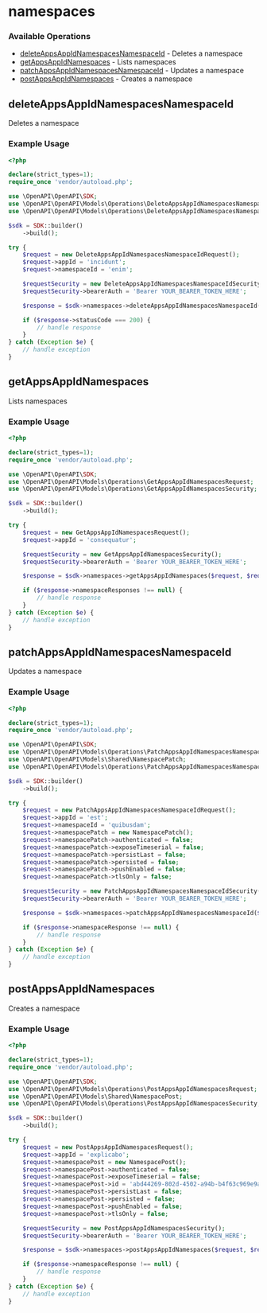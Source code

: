 # namespaces

### Available Operations

* [deleteAppsAppIdNamespacesNamespaceId](#deleteappsappidnamespacesnamespaceid) - Deletes a namespace
* [getAppsAppIdNamespaces](#getappsappidnamespaces) - Lists namespaces
* [patchAppsAppIdNamespacesNamespaceId](#patchappsappidnamespacesnamespaceid) - Updates a namespace
* [postAppsAppIdNamespaces](#postappsappidnamespaces) - Creates a namespace

## deleteAppsAppIdNamespacesNamespaceId

Deletes a namespace

### Example Usage

```php
<?php

declare(strict_types=1);
require_once 'vendor/autoload.php';

use \OpenAPI\OpenAPI\SDK;
use \OpenAPI\OpenAPI\Models\Operations\DeleteAppsAppIdNamespacesNamespaceIdRequest;
use \OpenAPI\OpenAPI\Models\Operations\DeleteAppsAppIdNamespacesNamespaceIdSecurity;

$sdk = SDK::builder()
    ->build();

try {
    $request = new DeleteAppsAppIdNamespacesNamespaceIdRequest();
    $request->appId = 'incidunt';
    $request->namespaceId = 'enim';

    $requestSecurity = new DeleteAppsAppIdNamespacesNamespaceIdSecurity();
    $requestSecurity->bearerAuth = 'Bearer YOUR_BEARER_TOKEN_HERE';

    $response = $sdk->namespaces->deleteAppsAppIdNamespacesNamespaceId($request, $requestSecurity);

    if ($response->statusCode === 200) {
        // handle response
    }
} catch (Exception $e) {
    // handle exception
}
```

## getAppsAppIdNamespaces

Lists namespaces

### Example Usage

```php
<?php

declare(strict_types=1);
require_once 'vendor/autoload.php';

use \OpenAPI\OpenAPI\SDK;
use \OpenAPI\OpenAPI\Models\Operations\GetAppsAppIdNamespacesRequest;
use \OpenAPI\OpenAPI\Models\Operations\GetAppsAppIdNamespacesSecurity;

$sdk = SDK::builder()
    ->build();

try {
    $request = new GetAppsAppIdNamespacesRequest();
    $request->appId = 'consequatur';

    $requestSecurity = new GetAppsAppIdNamespacesSecurity();
    $requestSecurity->bearerAuth = 'Bearer YOUR_BEARER_TOKEN_HERE';

    $response = $sdk->namespaces->getAppsAppIdNamespaces($request, $requestSecurity);

    if ($response->namespaceResponses !== null) {
        // handle response
    }
} catch (Exception $e) {
    // handle exception
}
```

## patchAppsAppIdNamespacesNamespaceId

Updates a namespace

### Example Usage

```php
<?php

declare(strict_types=1);
require_once 'vendor/autoload.php';

use \OpenAPI\OpenAPI\SDK;
use \OpenAPI\OpenAPI\Models\Operations\PatchAppsAppIdNamespacesNamespaceIdRequest;
use \OpenAPI\OpenAPI\Models\Shared\NamespacePatch;
use \OpenAPI\OpenAPI\Models\Operations\PatchAppsAppIdNamespacesNamespaceIdSecurity;

$sdk = SDK::builder()
    ->build();

try {
    $request = new PatchAppsAppIdNamespacesNamespaceIdRequest();
    $request->appId = 'est';
    $request->namespaceId = 'quibusdam';
    $request->namespacePatch = new NamespacePatch();
    $request->namespacePatch->authenticated = false;
    $request->namespacePatch->exposeTimeserial = false;
    $request->namespacePatch->persistLast = false;
    $request->namespacePatch->persisted = false;
    $request->namespacePatch->pushEnabled = false;
    $request->namespacePatch->tlsOnly = false;

    $requestSecurity = new PatchAppsAppIdNamespacesNamespaceIdSecurity();
    $requestSecurity->bearerAuth = 'Bearer YOUR_BEARER_TOKEN_HERE';

    $response = $sdk->namespaces->patchAppsAppIdNamespacesNamespaceId($request, $requestSecurity);

    if ($response->namespaceResponse !== null) {
        // handle response
    }
} catch (Exception $e) {
    // handle exception
}
```

## postAppsAppIdNamespaces

Creates a namespace

### Example Usage

```php
<?php

declare(strict_types=1);
require_once 'vendor/autoload.php';

use \OpenAPI\OpenAPI\SDK;
use \OpenAPI\OpenAPI\Models\Operations\PostAppsAppIdNamespacesRequest;
use \OpenAPI\OpenAPI\Models\Shared\NamespacePost;
use \OpenAPI\OpenAPI\Models\Operations\PostAppsAppIdNamespacesSecurity;

$sdk = SDK::builder()
    ->build();

try {
    $request = new PostAppsAppIdNamespacesRequest();
    $request->appId = 'explicabo';
    $request->namespacePost = new NamespacePost();
    $request->namespacePost->authenticated = false;
    $request->namespacePost->exposeTimeserial = false;
    $request->namespacePost->id = 'abd44269-802d-4502-a94b-b4f63c969e9a';
    $request->namespacePost->persistLast = false;
    $request->namespacePost->persisted = false;
    $request->namespacePost->pushEnabled = false;
    $request->namespacePost->tlsOnly = false;

    $requestSecurity = new PostAppsAppIdNamespacesSecurity();
    $requestSecurity->bearerAuth = 'Bearer YOUR_BEARER_TOKEN_HERE';

    $response = $sdk->namespaces->postAppsAppIdNamespaces($request, $requestSecurity);

    if ($response->namespaceResponse !== null) {
        // handle response
    }
} catch (Exception $e) {
    // handle exception
}
```
